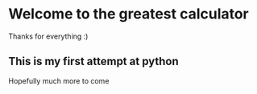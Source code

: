 # Welcome to the greatest calculator
Thanks for everything :)

## This is my first attempt at python
Hopefully much more to come
